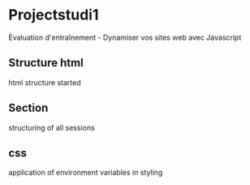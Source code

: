# Projectstudi1
Évaluation d'entraînement - Dynamiser vos sites web avec Javascript
## Structure html
html structure started
## Section
structuring of all sessions
## css
application of environment variables in styling
